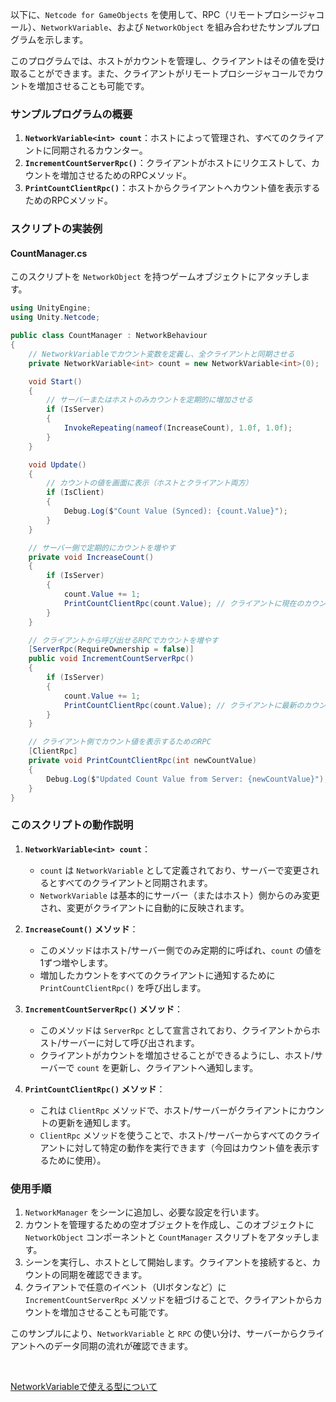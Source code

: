 以下に、`Netcode for GameObjects` を使用して、RPC（リモートプロシージャコール）、`NetworkVariable`、および `NetworkObject` を組み合わせたサンプルプログラムを示します。

このプログラムでは、ホストがカウントを管理し、クライアントはその値を受け取ることができます。また、クライアントがリモートプロシージャコールでカウントを増加させることも可能です。

### サンプルプログラムの概要
1. **`NetworkVariable<int> count`**：ホストによって管理され、すべてのクライアントに同期されるカウンター。
2. **`IncrementCountServerRpc()`**：クライアントがホストにリクエストして、カウントを増加させるためのRPCメソッド。
3. **`PrintCountClientRpc()`**：ホストからクライアントへカウント値を表示するためのRPCメソッド。

### スクリプトの実装例

#### CountManager.cs
このスクリプトを `NetworkObject` を持つゲームオブジェクトにアタッチします。

```csharp
using UnityEngine;
using Unity.Netcode;

public class CountManager : NetworkBehaviour
{
    // NetworkVariableでカウント変数を定義し、全クライアントと同期させる
    private NetworkVariable<int> count = new NetworkVariable<int>(0);

    void Start()
    {
        // サーバーまたはホストのみカウントを定期的に増加させる
        if (IsServer)
        {
            InvokeRepeating(nameof(IncreaseCount), 1.0f, 1.0f);
        }
    }

    void Update()
    {
        // カウントの値を画面に表示（ホストとクライアント両方）
        if (IsClient)
        {
            Debug.Log($"Count Value (Synced): {count.Value}");
        }
    }

    // サーバー側で定期的にカウントを増やす
    private void IncreaseCount()
    {
        if (IsServer)
        {
            count.Value += 1;
            PrintCountClientRpc(count.Value); // クライアントに現在のカウントを送信
        }
    }

    // クライアントから呼び出せるRPCでカウントを増やす
    [ServerRpc(RequireOwnership = false)]
    public void IncrementCountServerRpc()
    {
        if (IsServer)
        {
            count.Value += 1;
            PrintCountClientRpc(count.Value); // クライアントに最新のカウントを送信
        }
    }

    // クライアント側でカウント値を表示するためのRPC
    [ClientRpc]
    private void PrintCountClientRpc(int newCountValue)
    {
        Debug.Log($"Updated Count Value from Server: {newCountValue}");
    }
}
```

### このスクリプトの動作説明
1. **`NetworkVariable<int> count`**：
   - `count` は `NetworkVariable` として定義されており、サーバーで変更されるとすべてのクライアントと同期されます。
   - `NetworkVariable` は基本的にサーバー（またはホスト）側からのみ変更され、変更がクライアントに自動的に反映されます。

2. **`IncreaseCount()` メソッド**：
   - このメソッドはホスト/サーバー側でのみ定期的に呼ばれ、`count` の値を1ずつ増やします。
   - 増加したカウントをすべてのクライアントに通知するために `PrintCountClientRpc()` を呼び出します。

3. **`IncrementCountServerRpc()` メソッド**：
   - このメソッドは `ServerRpc` として宣言されており、クライアントからホスト/サーバーに対して呼び出されます。
   - クライアントがカウントを増加させることができるようにし、ホスト/サーバーで `count` を更新し、クライアントへ通知します。

4. **`PrintCountClientRpc()` メソッド**：
   - これは `ClientRpc` メソッドで、ホスト/サーバーがクライアントにカウントの更新を通知します。
   - `ClientRpc` メソッドを使うことで、ホスト/サーバーからすべてのクライアントに対して特定の動作を実行できます（今回はカウント値を表示するために使用）。

### 使用手順
1. `NetworkManager` をシーンに追加し、必要な設定を行います。
2. カウントを管理するための空オブジェクトを作成し、このオブジェクトに `NetworkObject` コンポーネントと `CountManager` スクリプトをアタッチします。
3. シーンを実行し、ホストとして開始します。クライアントを接続すると、カウントの同期を確認できます。
4. クライアントで任意のイベント（UIボタンなど）に `IncrementCountServerRpc` メソッドを紐づけることで、クライアントからカウントを増加させることも可能です。

このサンプルにより、`NetworkVariable` と `RPC` の使い分け、サーバーからクライアントへのデータ同期の流れが確認できます。


<br>

[NetworkVariableで使える型について](NetworkVariable.md)